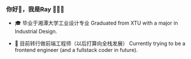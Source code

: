 ### 你好👋，我是Ray 👩🏻‍💻


<!--
**rayyangcoding/rayyangcoding** is a ✨ _special_ ✨ repository because its `README.md` (this file) appears on your GitHub profile.

Here are some ideas to get you started:

- 🔭 I’m currently working on ...
- 🌱 I’m currently learning ...
- 👯 I’m looking to collaborate on ...
- 🤔 I’m looking for help with ...
- 💬 Ask me about ...
- 📫 How to reach me: ...
- 😄 Pronouns: ...
- ⚡ Fun fact: ...
-->

- 🎓 毕业于湘潭大学工业设计专业
Graduated from XTU with a major in Industrial Design.

- 🌱 目前转行做前端工程师（以后打算向全栈发展）
  Currently trying to be a frontend engineer (and a fullstack coder in future).

